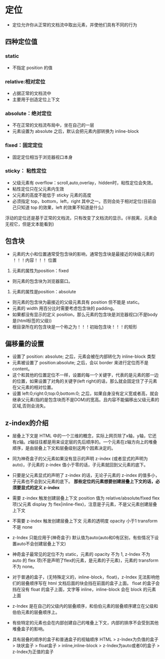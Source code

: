 # 定位

* 定位允许你从正常的文档流中取出元素，并使他们具有不同的行为

## 四种定位值

### static

* 不指定 position 的值

### relative:相对定位

* 占据正常的文档流中
* 主要用于创造定位上下文

### absolute：绝对定位

* 不在正常的文档流布局中，坐在自己的一层
* 元素设置为 absolute 之后，默认会把元素内部转换为 inline-block

### fixed：固定定位

* 固定定位相当于浏览器视口本身

### sticky： 粘性定位

* 父级元素有 overflow：scroll,auto,overlay，hidden时，粘性定位会失效。
* 粘性定位只在父元素内生效
* 父元素的高度不能低于 sticky 元素的高度
* 必须指定 top，bottom，left，right 其中之一。否则会处于相对定位(目前自己只知道 top 的效果，left 的效果不知道是什么)

浮动的定位还是基于正常的文档流，只有改变了文档流的显示。(半脱离，元素会无视它，但是文本能看到)

## 包含块

* 元素的大小和位置通常受包含块的影响，通常包含块是最接近的块级元素的 ！！！内容！！！ 位置

1. 元素的属性为position：fixed

* 则元素的包含块为浏览器窗口。

1. 元素的属性是position：absolute

* 则元素的包含块为最接近的父级元素具有 position 但不能是 static。
* 元素的 width 用百分比时需要考虑包含块的 padding。
* 如果都没有显示的定义 position，那么元素的包含块是浏览器视口(不是body是(html标签的父级))
* 根目录所在的包含块是一个称之为！！！初始包含块！！！的矩形

## 偏移量的设置

* 设置了 position: absolute; 之后，元素会被在内部转化为 inline-block 类型
* 元素被设置了 position:absolute; 之后，会以 border 来进行定位而不是 content。
* 这个和其他的位置定位不一样，设置的每一个关键字，代表的是元素的那一边的位置，如果设置了对角的关键字(left right)的话，那么就会固定住了子元素在父元素的相对位置。
* 设置 left:0;right:0;top:0;bottom:0; 之后，如果自身没有定义宽或者高，就会继承父元素(指的是包含块而不是DOM)的宽高。且内容不能偏移出父级元素的区域,否则会消失。

## z-index的介绍

* 层叠上下文是 HTML 中的一个三维的概念，实际上网页除了x轴，y轴，它还有z轴。z轴往往都是用来设定层的先后顺序的。一个元素在z轴方向上的堆叠顺序，是由层叠上下文和层叠级别这两个因素决定的。

* 同为神奇盒子的父元素如果没有显示的声明 z-index (或者显式的声明为auto)，子元素的 z-index 值小于零的话，子元素就回到父元素的底下。
* 只要是父元素显式的声明了 z-index 的话，无论子元素的 z-index 的值多小，子元素也不会到父元素的底下。
**那些定位的元素想要创建层叠上下文的话，必须要显式的定义 z-index**
* 需要 z-index 触发创建层叠上下文 position 值为 relative/absolute/fixed  flex 项(父元素 display 为 flex|inline-flex)，注意是子元素，不是父元素创建层叠上下文
* 不需要 z-index 触发创建层叠上下文 元素的透明度 opacity 小于1 transform 不是 none

* z-Index 只能应用于(神奇盒子) 默认值为auto(auto和0有区别，有些情况下设置auto不会创建层叠上下文)
* 神奇盒子最常见的定位不为 static，元素的 opacity 不为 1, z-Index 不为 auto 的 flex 项(不是声明了flex的元素，是元素的子元素)，元素的 transform 不为 none。
* 对于普通的盒子，(无特殊定义的，inline-block，float)，z-Index 无法影响他们的层叠顺序写在 html 文档后面的块会挡在前面的盒子上面。
float 的盒子会挡在没有 float 的盒子上面，文字等 inline，inline-block 会在 block 的元素上面
* z-Index 是在自己的父级内的层叠顺序，和伯伯元素的层叠顺序建立在父级和伯伯元素的层叠顺序上。
* 有些特定的元素也会在内部创建自己的堆叠上下文，内部的排序不会受到其他堆叠盒子的影响。
* 具有层叠的顺序的盒子和普通盒子的视轴顺序
HTML > z-Index为负值的盒子 > 块状盒子 > float盒子 > inline,inline-block > z-Index为auto或者0的盒子 > z-Index为正值的盒子
